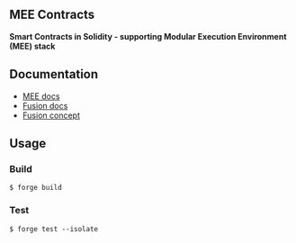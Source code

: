 ## MEE Contracts

**Smart Contracts in Solidity - supporting Modular Execution Environment (MEE) stack**

## Documentation

- [MEE docs](https://docs.biconomy.io/explained/mee)
- [Fusion docs](https://docs.biconomy.io/explained/eoa#fusion-module)
- [Fusion concept](https://ethresear.ch/t/fusion-module-7702-alternative-with-no-protocol-changes/20949)


## Usage

### Build

```shell
$ forge build
```

### Test

```shell
$ forge test --isolate
```